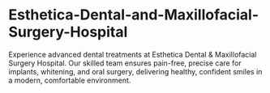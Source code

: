 # Esthetica-Dental-and-Maxillofacial-Surgery-Hospital
Experience advanced dental treatments at Esthetica Dental &amp; Maxillofacial Surgery Hospital. Our skilled team ensures pain-free, precise care for implants, whitening, and oral surgery, delivering healthy, confident smiles in a modern, comfortable environment.
